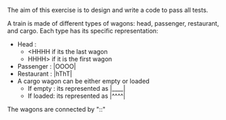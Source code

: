 The aim of this exercise is to design and write a code to pass all tests.

A train is made of different types of wagons: head, passenger, restaurant, and cargo.
Each type has its specific representation:

- Head :
    - <HHHH if its the last wagon 
    - HHHH> if it is the first wagon
- Passenger  : |OOOO|
- Restaurant : |hThT|
- A cargo wagon can be either empty or loaded
    - If empty : its represented as |____| 
    - If loaded: its represented as |^^^^| 

The wagons are connected by "::"